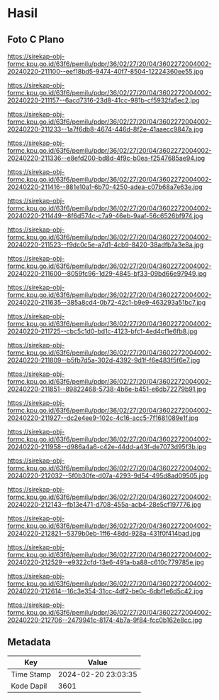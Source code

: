 # Hasil

## Foto C Plano

https://sirekap-obj-formc.kpu.go.id/63f6/pemilu/pdpr/36/02/27/20/04/3602272004002-20240220-211100--eef18bd5-9474-40f7-8504-12224360ee55.jpg

https://sirekap-obj-formc.kpu.go.id/63f6/pemilu/pdpr/36/02/27/20/04/3602272004002-20240220-211157--6acd7316-23d8-41cc-981b-cf5932fa5ec2.jpg

https://sirekap-obj-formc.kpu.go.id/63f6/pemilu/pdpr/36/02/27/20/04/3602272004002-20240220-211233--1a7f6db8-4674-446d-8f2e-41aaecc9847a.jpg

https://sirekap-obj-formc.kpu.go.id/63f6/pemilu/pdpr/36/02/27/20/04/3602272004002-20240220-211336--e8efd200-bd8d-4f9c-b0ea-f2547685ae94.jpg

https://sirekap-obj-formc.kpu.go.id/63f6/pemilu/pdpr/36/02/27/20/04/3602272004002-20240220-211416--881e10a1-6b70-4250-adea-c07b68a7e63e.jpg

https://sirekap-obj-formc.kpu.go.id/63f6/pemilu/pdpr/36/02/27/20/04/3602272004002-20240220-211449--8f6d574c-c7a9-46eb-9aaf-56c6526bf974.jpg

https://sirekap-obj-formc.kpu.go.id/63f6/pemilu/pdpr/36/02/27/20/04/3602272004002-20240220-211523--f9dc0c5e-a7d1-4cb9-8420-38adfb7a3e8a.jpg

https://sirekap-obj-formc.kpu.go.id/63f6/pemilu/pdpr/36/02/27/20/04/3602272004002-20240220-211600--8059fc96-1d29-4845-bf33-09bd66e97949.jpg

https://sirekap-obj-formc.kpu.go.id/63f6/pemilu/pdpr/36/02/27/20/04/3602272004002-20240220-211635--385a8cd4-0b72-42c1-b9e9-463293a51bc7.jpg

https://sirekap-obj-formc.kpu.go.id/63f6/pemilu/pdpr/36/02/27/20/04/3602272004002-20240220-211725--cbc5c1d0-bd1c-4123-bfc1-4ed4cf1e6fb8.jpg

https://sirekap-obj-formc.kpu.go.id/63f6/pemilu/pdpr/36/02/27/20/04/3602272004002-20240220-211809--b5fb7d5a-302d-4392-9d1f-f6e483f5f6e7.jpg

https://sirekap-obj-formc.kpu.go.id/63f6/pemilu/pdpr/36/02/27/20/04/3602272004002-20240220-211851--89822468-5738-4b6e-b451-e6db72279b91.jpg

https://sirekap-obj-formc.kpu.go.id/63f6/pemilu/pdpr/36/02/27/20/04/3602272004002-20240220-211927--dc2e4ee9-102c-4c16-acc5-7f1681089e1f.jpg

https://sirekap-obj-formc.kpu.go.id/63f6/pemilu/pdpr/36/02/27/20/04/3602272004002-20240220-211958--d986a4a6-c42e-44dd-a43f-de7073d95f3b.jpg

https://sirekap-obj-formc.kpu.go.id/63f6/pemilu/pdpr/36/02/27/20/04/3602272004002-20240220-212032--5f0b30fe-d07a-4293-9d54-495d8ad09505.jpg

https://sirekap-obj-formc.kpu.go.id/63f6/pemilu/pdpr/36/02/27/20/04/3602272004002-20240220-212143--fb13e471-d708-455a-acb4-28e5cf197776.jpg

https://sirekap-obj-formc.kpu.go.id/63f6/pemilu/pdpr/36/02/27/20/04/3602272004002-20240220-212821--5379b0eb-1ff6-48dd-928a-431f0f414bad.jpg

https://sirekap-obj-formc.kpu.go.id/63f6/pemilu/pdpr/36/02/27/20/04/3602272004002-20240220-212529--e9322cfd-13e6-491a-ba88-c610c779785e.jpg

https://sirekap-obj-formc.kpu.go.id/63f6/pemilu/pdpr/36/02/27/20/04/3602272004002-20240220-212614--16c3e354-31cc-4df2-be0c-6dbf1e6d5c42.jpg

https://sirekap-obj-formc.kpu.go.id/63f6/pemilu/pdpr/36/02/27/20/04/3602272004002-20240220-212706--2479941c-8174-4b7a-9f84-fcc0b162e8cc.jpg


## Metadata

| Key        | Value               |
| ---------- | ------------------- |
| Time Stamp | 2024-02-20 23:03:35 |
| Kode Dapil | 3601                |




